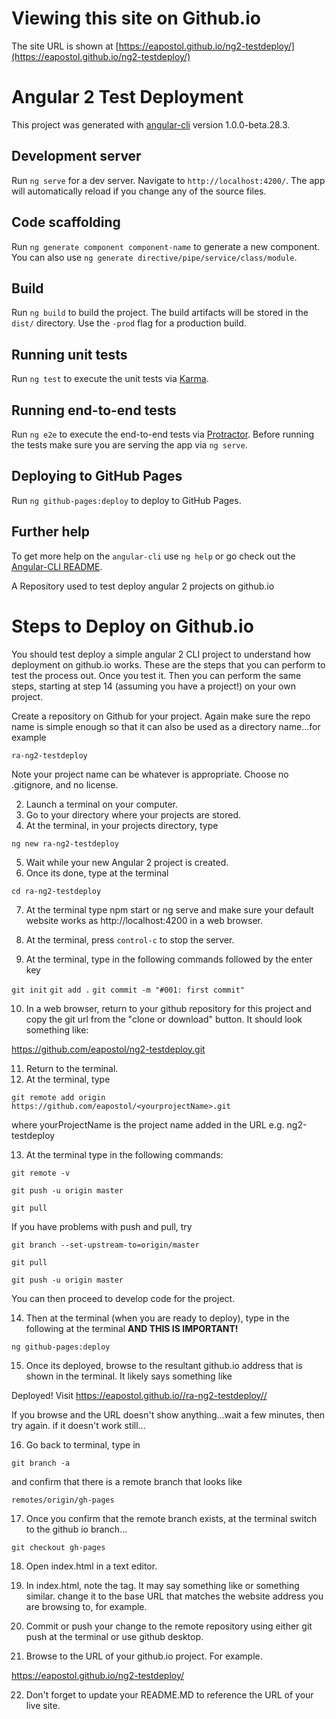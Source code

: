 # Viewing this site on Github.io

The site URL is shown at  [https://eapostol.github.io/ng2-testdeploy/](https://eapostol.github.io/ng2-testdeploy/)

# Angular 2 Test Deployment

This project was generated with [angular-cli](https://github.com/angular/angular-cli) version 1.0.0-beta.28.3.

## Development server
Run `ng serve` for a dev server. Navigate to `http://localhost:4200/`. The app will automatically reload if you change any of the source files.

## Code scaffolding

Run `ng generate component component-name` to generate a new component. You can also use `ng generate directive/pipe/service/class/module`.

## Build

Run `ng build` to build the project. The build artifacts will be stored in the `dist/` directory. Use the `-prod` flag for a production build.

## Running unit tests

Run `ng test` to execute the unit tests via [Karma](https://karma-runner.github.io).

## Running end-to-end tests

Run `ng e2e` to execute the end-to-end tests via [Protractor](http://www.protractortest.org/).
Before running the tests make sure you are serving the app via `ng serve`.

## Deploying to GitHub Pages

Run `ng github-pages:deploy` to deploy to GitHub Pages.

## Further help

To get more help on the `angular-cli` use `ng help` or go check out the [Angular-CLI README](https://github.com/angular/angular-cli/blob/master/README.md).



A Repository used to test deploy angular 2 projects on github.io

# Steps to Deploy on Github.io

You should test deploy a simple angular 2 CLI project to understand how deployment on github.io works. These are the steps that you can perform to test the process out. Once you test it. Then you can perform the same steps, starting at step 14 (assuming you have a project!)  on your own project.

Create a repository on Github for your project. Again make sure the repo name is simple enough so that it can also be used as a directory name...for example

`ra-ng2-testdeploy`

Note your project name can be whatever is appropriate. Choose no .gitignore, and no license.

2. Launch a terminal on your computer.
3. Go to your directory where your projects are stored.
4. At the terminal, in your projects directory, type

`ng new ra-ng2-testdeploy`

5. Wait while your new Angular 2 project is created.
6. Once its done, type at the terminal

`cd ra-ng2-testdeploy`

7. At the terminal type npm start or ng serve and make sure your default website works as http://localhost:4200  in a web browser.

8. At the terminal, press `control-c` to stop the server.
9. At the terminal, type in the following commands followed by the enter key

`git init`
`git add .`
`git commit -m "#001: first commit"`

10. In a web browser, return to your github repository for this project and copy the git url from the "clone or download" button.  It should look something like:

https://github.com/eapostol/ng2-testdeploy.git

11. Return to the terminal.
12. At the terminal, type

`git remote add origin https://github.com/eapostol/<yourprojectName>.git `

where yourProjectName is the project name added in the URL e.g. ng2-testdeploy

13. At the terminal type in the following commands:

`git remote -v`

`git push -u origin master`

`git pull`

If you have problems with push and pull, try 

`git branch --set-upstream-to=origin/master`

`git pull`

`git push -u origin master`


You can then proceed to develop code for the project.

14. Then at the terminal (when you are ready to deploy), type in the following at the terminal **AND THIS IS IMPORTANT!**

`ng github-pages:deploy`


15. Once its deployed, browse to the resultant github.io address that is shown in the terminal. It likely says something like 

Deployed! Visit https://eapostol.github.io//ra-ng2-testdeploy//

If you browse and the URL doesn't show anything...wait a few minutes, then try again. if it doesn't work still...

16. Go back to terminal, type in

`git branch -a`


and confirm that there is a remote branch that looks like 

`remotes/origin/gh-pages`


17. Once you confirm that the remote branch exists, at the terminal switch to the github io branch...

`git checkout gh-pages`


18. Open index.html in a text editor.

19. In index.html, note the  <base> tag. It may say something like <base href='/ra-ng2-deploy' > or something similar. change it to the base URL that matches the website address you are browsing to, for example.

<base href="https://eapostol.github.io/ng2-testdeploy/" />

20. Commit or push your change to the remote repository using either git push at the terminal or use github desktop.

21. Browse to the URL of your github.io project. For example.

https://eapostol.github.io/ng2-testdeploy/

22. Don't forget to update your README.MD to reference the URL of your live site.





